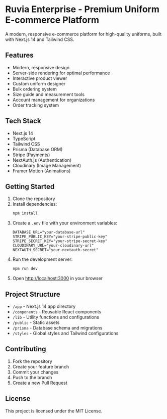 # Ruvia Enterprise - Premium Uniform E-commerce Platform

A modern, responsive e-commerce platform for high-quality uniforms, built with Next.js 14 and Tailwind CSS.

## Features

- Modern, responsive design
- Server-side rendering for optimal performance
- Interactive product viewer
- Custom uniform designer
- Bulk ordering system
- Size guide and measurement tools
- Account management for organizations
- Order tracking system

## Tech Stack

- Next.js 14
- TypeScript
- Tailwind CSS
- Prisma (Database ORM)
- Stripe (Payments)
- NextAuth.js (Authentication)
- Cloudinary (Image Management)
- Framer Motion (Animations)

## Getting Started

1. Clone the repository
2. Install dependencies:
   ```bash
   npm install
   ```
3. Create a `.env` file with your environment variables:
   ```
   DATABASE_URL="your-database-url"
   STRIPE_PUBLIC_KEY="your-stripe-public-key"
   STRIPE_SECRET_KEY="your-stripe-secret-key"
   CLOUDINARY_URL="your-cloudinary-url"
   NEXTAUTH_SECRET="your-nextauth-secret"
   ```
4. Run the development server:
   ```bash
   npm run dev
   ```
5. Open [http://localhost:3000](http://localhost:3000) in your browser

## Project Structure

- `/app` - Next.js 14 app directory
- `/components` - Reusable React components
- `/lib` - Utility functions and configurations
- `/public` - Static assets
- `/prisma` - Database schema and migrations
- `/styles` - Global styles and Tailwind configurations

## Contributing

1. Fork the repository
2. Create your feature branch
3. Commit your changes
4. Push to the branch
5. Create a new Pull Request

## License

This project is licensed under the MIT License.
